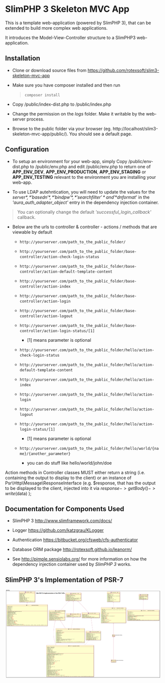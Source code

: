 # SlimPHP 3 Skeleton MVC App

This is a template web-application (powered by SlimPHP 3), that can be extended to build more complex web applications.

It introduces the Model-View-Controller structure to a SlimPHP3 web-application.

## Installation
* Clone or download source files from https://github.com/rotexsoft/slim3-skeleton-mvc-app
* Make sure you have composer installed and then run

  > `composer install`

* Copy /public/index-dist.php to /public/index.php
* Change the permission on the *logs* folder. Make it writable by the web-server process. 
* Browse to the public folder via your browser (eg. http://localhost/slim3-skeleton-mvc-app/public/). You should see a default page.

## Configuration
* To setup an environment for your web-app, simply Copy /public/env-dist.php to /public/env.php and edit /public/env.php to return one of **APP_ENV_DEV**, **APP_ENV_PRODUCTION**, **APP_ENV_STAGING** or **APP_ENV_TESTING** relevant to the environment you are installing your web-app.

* To use LDAP autehntication, you will need to update the values for the *$server*, *'basedn'*, *'bindpw'*, *'searchfilter'* and '*$dnformat*' in the *'aura_auth_adapter_object'* entry in the dependency injection container.
> You can optionally change the default *'successful_login_callback'* callback.


* Below are the urls to controller & controller - actions / methods that are viewable by default
  * `http://yourserver.com/path_to_the_public_folder/`
  * `http://yourserver.com/path_to_the_public_folder/base-controller/action-check-login-status`
  * `http://yourserver.com/path_to_the_public_folder/base-controller/action-default-template-content`
  * `http://yourserver.com/path_to_the_public_folder/base-controller/action-index`
  * `http://yourserver.com/path_to_the_public_folder/base-controller/action-login`
  * `http://yourserver.com/path_to_the_public_folder/base-controller/action-logout`
  * `http://yourserver.com/path_to_the_public_folder/base-controller/action-login-status/[1]`
    * [1] means parameter is optional
  
  * `http://yourserver.com/path_to_the_public_folder/hello/action-check-login-status`
  * `http://yourserver.com/path_to_the_public_folder/hello/action-default-template-content`
  * `http://yourserver.com/path_to_the_public_folder/hello/action-index`
  * `http://yourserver.com/path_to_the_public_folder/hello/action-login`
  * `http://yourserver.com/path_to_the_public_folder/hello/action-logout`
  * `http://yourserver.com/path_to_the_public_folder/hello/action-login-status/[1]`
    * [1] means parameter is optional
  * `http://yourserver.com/path_to_the_public_folder/hello/world/{name}/{another_parameter} `
    * you can do stuff like hello/world/john/doe

Action methods in Controller classes MUST either return a string (i.e. containing the output to display to the client)
or an instance of Psr\Http\Message\ResponseInterface (e.g. $response, that has the output to be displayed to the client, 
injected into it via $response->getBody()->write($data) );


## Documentation for Components Used
* SlimPHP 3 http://www.slimframework.com/docs/

* Logger https://github.com/katzgrau/KLogger

* Authentication https://bitbucket.org/cfsweb/cfs-authenticator

* Database ORM package http://rotexsoft.github.io/leanorm/

* See http://pimple.sensiolabs.org/ for more information on how the dependency injection container used by *SlimPHP 3* works.

## SlimPHP 3's Implementation of PSR-7

![Class Diagram of SlimPHP 3's Implementation of PSR-7](slim3-psr7.png)
 